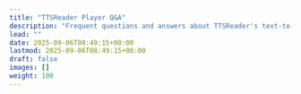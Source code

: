 ```yaml
---
title: "TTSReader Player Q&A"
description: "Frequent questions and answers about TTSReader's text-to-speech online player & exporter"
lead: ""
date: 2025-09-06T08:49:15+00:00
lastmod: 2025-09-06T08:49:15+00:00
draft: false
images: []
weight: 100
---
```

